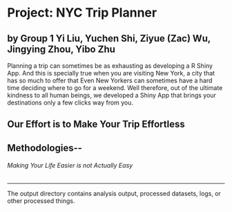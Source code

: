 # Project: NYC Trip Planner
by Group 1 
Yi Liu, Yuchen Shi, Ziyue (Zac) Wu, Jingying Zhou, Yibo Zhu
-------

Planning a trip can sometimes be as exhausting as developing a R Shiny App. And this is specially true when you are visiting New York, a city that has so much to offer that Even New Yorkers can sometimes have a hard time deciding where to go for a weekend. Well therefore, out of the ultimate kindness to all human beings, we developed a Shiny App that brings your destinations only a few clicks way from you. 
## Our Effort is to Make Your Trip Effortless

## Methodologies--
###### Making Your Life Easier is not Actually Easy
------




The output directory contains analysis output, processed datasets, logs, or other processed things.

